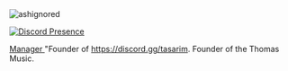 <img src="https://komarev.com/ghpvc/?username=ashignored&label=Number%20Visitors&color=e4a446" alt="ashignored" />

[![Discord Presence](https://lanyard-profile-readme.vercel.app/api/495234214816645120?theme=light&bg=e4a446&animated=false&hideDiscrim=false&borderRadius=30px)](https://discord.com/users/495234214816645120)

<a href="https://codesty.org/" rel="nofollow">Manager </a>
"Founder of https://discord.gg/tasarim.
Founder of the Thomas Music.
